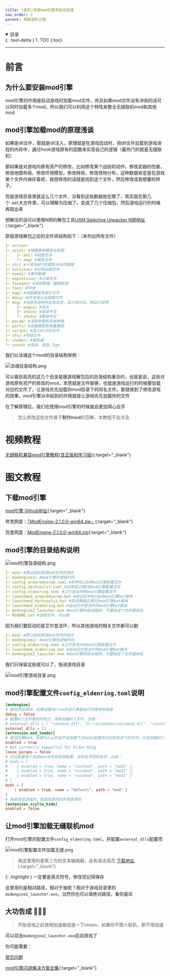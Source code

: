 ```yaml
---
title: (高阶)安装mod引擎来启动无缝
nav_order: 3
parent: 萌新进阶之路
---
```


<details open markdown="block">
  <summary>
    目录
  </summary>
  {: .text-delta }
1. TOC
{:toc}
</details>

---
# 前言

## 为什么要安装mod引擎

mod引擎的作用是启动游戏时加载mod文件，并且如果mod文件没有冲突的话可以同时加载多个mod，所以我们可以利用这个特性来整合无缝联机mod和其他mod

## mod引擎加载mod的原理浅谈

如果是dll文件，那就是dll注入，原理就是在游戏启动时，把dll文件加载到游戏进程的内存中，通过hook游戏原有的函数来实现自己的逻辑（最热门的就是无缝联机）

那如果是对游戏内原有资产的修改，比如修改某个战技的动作，修改武器的伤害，修改地图布局，修改环境模型，修改特效，修改怪物分布，这种数据肯定是在游戏某个文件内保存着呢，我想修改的话就是找到这个文件，然后修改成我想要的样子。

但是游戏目录里就这么几个文件，没看到这些数据放在哪了，其实就在那几个`.bdt`大文件里，可以理解为压缩了，变成了几个压缩包，然后游戏运行的时候再取出来

想解压的话可以使用N网的解包工具[UXM Selective Unpacker N网地址](https://www.nexusmods.com/eldenring/mods/1651){:target="_blank"}

原版游戏解包之后的文件夹结构如下：（未列出所有文件）
```yaml
├─ action/
├─ asset/ #地图素材模型与贴图
│    ├─ aet/ #贴图文件
│    └─ aeg/ #模型文件
├─ chr/ #人物与NPC的模型与动作数据
├─ cutscene/ #过场动画文件
├─ event/ #事件数据
├─ expression/ #记录文件
├─ facegen/ #捏脸数据（基础脸型
├─ font/ #字体
├─ map/ #地图模型及相关文件
├─ menu/ #UI布局以及贴图文件
├─ msg/ #存放多语种的文本信息，如人物对话，物品介绍等
│    ├─ engus/ #英文
│    ├─ zhocn/ #简体中文
│    └─ zhotw/ #繁体中文
├─ param/ #渲染参数和系统参数
├─ parts/ #武器模型和装备模型
├─ script/ #敌人AI代码文件
├─ sfx/ #特效文件
├─ shader/ #着色器
└─ sound/ #语音、音效、bgm
```

我们以法魂这个mod的目录结构举例：

![法魂目录结构.png](/assets/images/法魂目录结构.png)

可以看到高亮的这几个目录是跟游戏解包后的目录结构重合的，也就是说，这些对游戏原有资产的修改的mod，本质就是文件替换，也就是游戏运行的时候要加载对应的文件了，让游戏优先加载你mod目录下的同名文件，那就做到了修改游戏的效果，mod引擎从中起到的作用就是让游戏优先加载你的文件

在了解原理后，我们在使用mod引擎的时候就会更加得心应手
> 怎么修改这些文件属于**制作mod**的范畴，本教程不会涉及

# 视频教程

[无缝联机兼容mod引擎教程(含正版和学习版)](https://www.bilibili.com/video/BV13J4m1M7Eu){:target="_blank"}

# 图文教程

## 下载mod引擎

[mod引擎 Github地址](https://github.com/soulsmods/ModEngine2/releases){:target="_blank"}

夸克网盘：[「ModEngine-2.1.0.0-win64.zip」](https://pan.quark.cn/s/f2a98dd85fbd){:target="_blank"}

百度网盘：[ModEngine-2.1.0.0-win64.zip](https://pan.baidu.com/s/1kopbV7a4p6ayv-f0KXUcOw?pwd=fxt6){:target="_blank"}

## mod引擎的目录结构说明

![mod引擎目录结构.png](/assets/images/mod引擎目录结构.png)

```yaml
├─ mod/ #默认给玩家放mod文件的地方
├─ modengine2/ #mod引擎的逻辑代码
├─ config_armoredcore6.toml #机甲核心6的mod引擎配置文件
├─ config_darksouls3.toml #动黑暗之魂3的mod引擎配置文件
├─ config_eldenring.toml #艾尔登法环的mod引擎配置文件
├─ launchmod_armoredcore6.bat #启动机甲核心6的mod引擎bat脚本
├─ launchmod_darksouls3.bat #启动黑暗之魂3的mod引擎bat脚本
├─ launchmod_eldenring.bat #启动艾尔登法环的mod引擎bat脚本
├─ modengine2_launcher.exe #mod引擎的启动程序，不要给这个文件重命名
└─ README.txt #说明文件，可以删
```

因为我们要启动的是艾尔登法环，所以其他游戏的相关文件都可以删

```yaml
├─ mod/ #默认给玩家放mod文件的地方
├─ modengine2/ #mod引擎的逻辑代码
├─ config_eldenring.toml #艾尔登法环的mod引擎配置文件
├─ launchmod_eldenring.bat #启动艾尔登法环的mod引擎bat脚本
└─ modengine2_launcher.exe #mod引擎的启动程序，不要给这个文件重命名
```

我们只保留这些就可以了，拖进游戏目录

![mod引擎游戏目录.png](/assets/images/mod引擎游戏目录.png)

## mod引擎配置文件`config_eldenring.toml`说明

```toml
[modengine]
# 是否开启调试，如果设置为true的话小黑窗会打印更多的信息
debug = false
# 配置dll文件路径的地方，用来加载dll文件，示例：
# external_dlls = [ "coolmod.dll", "D:\\nicemods\\nicemod.dll", "sosofolder\sosomod.dll" ]
external_dlls = []
[extension.mod_loader]
# 是否加载mod，改成false的话不会加载下方mods配置项对应的目录下的文件，只会加载dll文件
enabled = true
# Not currently supported for Elden Ring
loose_params = false
# 可以配置多个存放mod文件的目录配置，并命名不同的名字，比如：
# mods = [
#    { enabled = true, name = "coolmod", path = "mod1" },
#    { enabled = true, name = "nicemod", path = "mod2" },
#    { enabled = true, name = "sosomod", path = "mod3" }
# ]
mods = [
    { enabled = true, name = "default", path = "mod" }
]
# 用来调试游戏的，给逆向游戏的开发者用的
[extension.scylla_hide]
enabled = false
```

## 让mod引擎加载无缝联机mod

打开mod引擎的配置文件`config_eldenring.toml`，并配置`external_dlls`配置项

![mod引擎配置文件加载无缝.png](/assets/images/mod引擎配置文件加载无缝.png)

> 我这里用的是第三方的文本编辑器，会有语法高亮 [下载地址](https://rizonesoft.com/downloads/notepad3/){:target="_blank"}

{: .highlight }
一定要是英文符号，修改完记得保存

这里用的是相对路径，相对于谁呢？相对于游戏目录里的`modengine2_launcher.exe`，当然你也可以填绝对路径，看你喜欢

## 大功告成 🎉🎉🎉

> 开始游戏之前使用加速器加速一下steam，如果你不跟人联机，那不用加速

可以双击`modengine2_launcher.exe`启动游戏了


你可能需要：

[常见问题]({{site.baseurl}}/docs/common_problem/)

[mod引擎闪退解决方案合集](https://www.bilibili.com/video/BV1aNKTeLEaz/){:target="_blank"}
